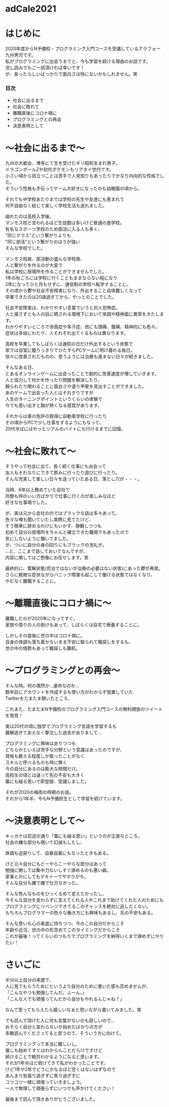 # adCale2021

<h1>はじめに</h1>
2020年度からN予備校・プログラミング入門コースを受講しているアラフォー九州男児です。<br>
私がプログラミングに出会うまでと、今も学習を続ける理由のお話です。<br>
流し読みでもご一読頂ければ幸いです！<br>
が、長ったらしいばっかりで面白さは特にないかもしれません。笑<br>

<h3>目次</h3>
<ul>
  <li>社会に出るまで</li>
  <li>社会に敗れて</li>
  <li>離職直後にコロナ禍に</li>
  <li>プログラミングとの再会</li>
  <li>決意表明として</li>
</ul>

<h1>～社会に出るまで～</h1>
九州の大都会、博多にて生を受けたギリ昭和生まれ男子。<br>
ドラゴンボールZや初代ポケモンもリアタイ世代です。<br>
小さい頃から目立つことは苦手で人見知りもあったりでかなり内向的な性格でした。<br>
そういう性格も手伝ってゲーム大好きになったのも幼稚園の頃から。<br>

それでも中学校あたりまでは学校の先生や友達にも恵まれて<br>
何不自由なく総じて楽しく学校生活も送れました。<br>

崩れたのは高校入学後。<br>
マンモス校と言われるほど生徒数は多いけど普通の進学校。<br>
有名なスポーツ学校のため部活に入る人も多く、<br>
"同じクラス"という繋がりよりも<br>
"同じ部活"という繋がりのほうが強い<br>
そんな学校でした。

マンモス校故、部活動の盛んな学校故、<br>
人と繋がりを作るのが大変で<br>
私は学校に居場所を作ることができませんでした。<br>
1年の秋ごろには学校に行くこともままならない程になり<br>
2年になってひと月もせずに、通信制の学校へ転学することに。<br>
その頃から鬱や社会不安障害になり、外出すること自体難しくなって<br>
卒業できたのは20歳過ぎてから、やっとのことでした。<br>

社会不安障害は、わかりやすい言葉でいうと対人恐怖症。<br>
人と接さずとも人の目に晒される環境下において体調や精神面に異常をきたします。<br>
わかりやすいところで赤面症や多汗症、他にも頭痛、腹痛、精神的にも色々。<br>
症状は多岐にわたり、人それぞれ出てくるものは異なります。<br>

高校を卒業してもしばらくは通院の日だけ外出するという状態で<br>
家では自室に籠りっきりでひたすらPCゲームに明け暮れる毎日。<br>
徐々に改善されたものの、思うようには治療も進まない日々が続きました。<br>

そんなある日、<br>
とあるオンラインゲームに出会ったことで劇的に改善速度が増していきます。<br>
人と協力して何かを作ったり問題を解決したり、<br>
頼られたり関わることに面白さや遣り甲斐を見出すことができました。<br>
あのゲームで出会った人とはそれきりですが<br>
人生のターニングポイントというくらいの体験で<br>
今でも思い出すと胸が熱くなる感覚があります。<br>

それからは車の免許の取得に自動車学校に行ったり<br>
その頃からPCで少し仕事をするようにもなって、<br>
20代半ばにはやっとリアルのバイトにも行けるまでに回復。<br>

<h1>～社会に敗れて～</h1>
そうやって社会に出て、長く続く仕事にも出会って<br>
友人もそれなりにできて飲みに行ったり遊びに行ったり。<br>
そんな充実して楽しい日々を送っていたある日、落とし穴が・・・。<br>

当時、6年以上務めていた会社で<br>
同僚も仲のいい方ばかりで仕事に行くのが楽しみなほど<br>
好きな仕事場でした。<br>

が、実は元から会社の内ではブラックな話は多々あって。<br>
色々な噂も聞いていたし実際に見てたけど、<br>
そう簡単に辞めるわけにもいかず、静観しつつも<br>
初めて自分の居場所をちゃんと確立できた職場でもあったので<br>
気にしないように働いてました。<br>
が、ついに自分の身の回りにもブラックの洗礼が。<br>
...と、ここまで話しておいてなんですが、<br>
内容に関してはご想像にお任せします。笑<br>

最終的に、寛解状態(完治ではないが治療の必要はない状態)にあった鬱が再発。<br>
さらに軽微な症状ながらパニック障害も起こして働ける状態ではなくなり、<br>
やむなく離職することに。<br>

<h1>～離職直後にコロナ禍に～</h1>
離職したのが2020年になってすぐ。<br>
家族や周りの人の助けもあって、しばらくは自宅で療養することに。<br>

しかしその直後に世の中はコロナ禍に。<br>
自身の体調も落ち着かないまま不安に駆られて職探しをするも、<br>
世の中の情勢もあって職探しも難航。<br>

<h1>～プログラミングとの再会～</h1>
そんな時。何の偶然か...運命なのか...<br>
数年前にアカウントを作成するも使い方がわからず放置していた<br>
Twitterをたまたま開いたところ、<br>
<p>これまた、たまたまN予備校のプログラミング入門コースの無料開放のツイートを発見！</p>

実は20代の頃に独学でプログラミング言語を学習するも<br>
難解過ぎてあえなく撃沈した過去がありまして...<br>

プログラミングに興味はありつつも<br>
どちらかといえば苦手な分野という意識はあったのですが、<br>
資格も数える程度しか取ったことがなく<br>
スキルと呼べるものも特に無く<br>
今の自分にあるのは膨大な時間だけ。<br>
高校生の頃とは違って先の不安も大きく<br>
藁にも縋る思いで即登録、受講しました。<br>

それが2020の梅雨の時期のお話。<br>
それから1年半、今もN予備校生として学習を続けています。<br>

<h1>～決意表明として～</h1>
キッカケは前述の通り「藁にも縋る思い」というのが正直なところ。<br>
社会の嫌な部分も覗いて幻滅もしたし、<br>
<p>体調も逆戻りして、自暴自棄にもなったときもある。</p>

けど元々自分にもどーやらこーやらな部分はあって<br>
勉強に関しては集中力ないしすぐ諦めるのも悪い癖。<br>
家事とかにしてもテキトーでサボりがち。<br>
そんな自分も嫌で嫌で仕方なかった。<br>

そんな色んなものをひっくるめて変えたかったし、<br>
今そんな自分を変わらずに支えてくれる人やこれまで助けてくれた人のためにも<br>
プログラミングにリベンジできてるこのチャンスを絶対に逃したくない。<br>
もちろんプログラマーの色々な働き方にも興味もあるし、先の不安もある。<br>

そんな思いも心の奥底に持ちつつ、今のこの自分だからこそ<br>
年齢や近況、世の中の形含めてこのタイミングだからこそ<br>
これが最後！ってくらいのつもりでプログラミングを納得いくまで諦めずにやりたい！<br>

<h1>さいごに</h1>
半分以上自分の来歴で、<br>
人に見てもらうためにというより自分のために書いた感も否めませんが、<br>
「こんなやつも勉強してんだ。ふーん。」<br>
「こんな人でも頑張ってんだから自分もやれるんじゃね？」<br>
<p>なんて思ってもらえたら嬉しいなぁと思いながら書いてみました。笑</p>

でも読んで頂けた人に何も言葉がないのも寂しいので...<br>
おそらく自分と変わらないか始めたばかりの方が<br>
多数読んでくださってると思うので、そういう方に向けて。<br>

プログラミングって本当に難しいし、<br>
誰しも始めてすぐはわからんことだらけですけど<br>
続けることで絶対わかるようになると思います。<br>
それが1年半ほど続けてきて私がわかったことです。<br>
けど1年や2年でどうにかなるほど甘くはないはずなので<br>
あんまり気張り過ぎずに焦り過ぎずに<br>
コツコツ一緒に頑張っていきましょう。<br>
一人で無理して頑張らずにいつでも声かけてください！<br>

最後まで読んで頂きありがとうございました。
